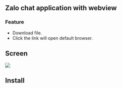 ## Zalo chat application with webview
### Feature
* Download file.
* Click the link will open default browser.

## Screen
![](https://raw.githubusercontent.com/yaua/ZaloArch/main/screens/Screenshot_20201216_130821.png)
## Install
